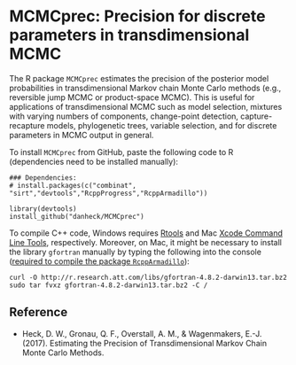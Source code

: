 # MCMCprec: Precision for discrete parameters in transdimensional MCMC

The R package `MCMCprec` estimates the precision of the posterior model probabilities in transdimensional Markov chain Monte Carlo methods (e.g., reversible jump MCMC or product-space MCMC). This is useful for applications of transdimensional MCMC such as model selection, mixtures with varying numbers of components, change-point detection, capture-recapture models, phylogenetic trees, variable selection, and for discrete parameters in MCMC output in general.

To install `MCMCprec` from GitHub, paste the following code to R (dependencies need to be installed manually):

```
### Dependencies:
# install.packages(c("combinat", "sirt","devtools","RcppProgress","RcppArmadillo"))

library(devtools)
install_github("danheck/MCMCprec")
```

To compile C++ code, Windows requires [Rtools](https://cran.r-project.org/bin/windows/Rtools/) and Mac [Xcode Command Line Tools](https://www.maketecheasier.com/install-command-line-tools-without-xcode/), respectively. Moreover, on Mac, it might be necessary to install the library `gfortran` manually by typing the following into the console ([required to compile the package `RcppArmadillo`](http://thecoatlessprofessor.com/programming/rcpp-rcpparmadillo-and-os-x-mavericks-lgfortran-and-lquadmath-error/)):

```
curl -O http://r.research.att.com/libs/gfortran-4.8.2-darwin13.tar.bz2
sudo tar fvxz gfortran-4.8.2-darwin13.tar.bz2 -C /
```

## Reference

* Heck, D. W., Gronau, Q. F., Overstall, A. M., & Wagenmakers, E.-J. (2017). Estimating the Precision of Transdimensional Markov Chain Monte Carlo Methods.
